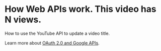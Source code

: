 # How Web APIs work. This video has N views. 

How to use the YouTube API to update a video title.


Learn more about [OAuth 2.0 and Google APIs](https://fireship.io/lessons/google-apis-node-tutorial/). 
